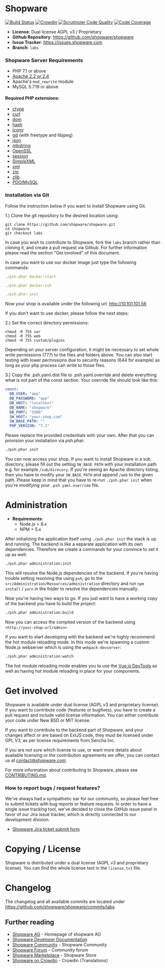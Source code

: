 # Shopware

[![Build Status](https://travis-ci.org/shopware/shopware.svg?branch=labs)](https://travis-ci.org/shopware/shopware)
[![Crowdin](https://d322cqt584bo4o.cloudfront.net/shopware/localized.svg)](https://crowdin.com/project/shopware)
[![Scrutinizer Code Quality](https://scrutinizer-ci.com/g/shopware/shopware/badges/quality-score.png?b=labs)](https://scrutinizer-ci.com/g/shopware/shopware/?branch=labs)
[![Code Coverage](https://scrutinizer-ci.com/g/shopware/shopware/badges/coverage.png?b=labs)](https://scrutinizer-ci.com/g/shopware/shopware/?branch=labs)

- **License**: Dual license AGPL v3 / Proprietary
- **Github Repository**: <https://github.com/shopware/shopware>
- **Issue Tracker**: <https://issues.shopware.com>
- **Branch**: `labs`

### Shopware Server Requirements

- PHP 7.1 or above
- [Apache 2.2 or 2.4](https://httpd.apache.org/)
- Apache's `mod_rewrite` module
- MySQL 5.7.19 or above

#### Required PHP extensions:

-   <a href="http://php.net/manual/en/book.ctype.php" target="_blank">ctype</a>
-   <a href="http://php.net/manual/en/book.curl.php" target="_blank">curl</a>
-   <a href="http://php.net/manual/en/book.dom.php" target="_blank">dom</a>
-   <a href="http://php.net/manual/en/book.hash.php" target="_blank">hash</a>
-   <a href="http://php.net/manual/en/book.iconv.php" target="_blank">iconv</a>
-   <a href="http://php.net/manual/en/book.image.php" target="_blank">gd</a> (with freetype and libjpeg)
-   <a href="http://php.net/manual/en/book.json.php" target="_blank">json</a>
-   <a href="http://php.net/manual/en/book.mbstring.php" target="_blank">mbstring</a>
-   <a href="http://php.net/manual/en/book.openssl.php" target="_blank">OpenSSL</a>
-   <a href="http://php.net/manual/en/book.session.php" target="_blank">session</a>
-   <a href="http://php.net/manual/en/book.simplexml.php" target="_blank">SimpleXML</a>
-   <a href="http://php.net/manual/en/book.xml.php" target="_blank">xml</a>
-   <a href="http://php.net/manual/en/book.zip.php" target="_blank">zip</a>
-   <a href="http://php.net/manual/en/book.zlib.php" target="_blank">zlib</a>
-   <a href="http://php.net/manual/en/ref.pdo-mysql.php" target="_blank">PDO/MySQL</a>

### Installation via Git

Follow the instruction below if you want to install Shopware using Git.

1.) Clone the git repository to the desired location using:

    git clone https://github.com/shopware/shopware.git
    cd shopware
    git checkout labs

In case you wish to contribute to Shopware, fork the `labs` branch rather than cloning it, and create a pull request via Github. For further information please read the section "Get involved" of this document.

In case you want to use our docker image just type the following commands:
```yaml
./psh.phar docker:start

./psh.phar docker:ssh

./psh.phar init
```

Now your shop is available under the following url: http://10.101.101.56

If you don't want to use docker, please follow the next steps:

2.) Set the correct directory permissions:

    chmod -R 755 var
    chmod -R 755 web
    chmod -R 755 custom/plugins

Depending on your server configuration, it might be necessary to set whole write permissions (777) to the files and folders above.
You can also start testing with lower permissions due to security reasons (644 for example) as long as your php process can write to those files.

3.) Copy the .psh.yaml.dist file to .psh.yaml.override and delete everything what is not part of the const section. Your override file should look like this:
```yaml
const:
  DB_USER: "app"
  DB_PASSWORD: "app"
  DB_HOST: "localhost"
  DB_NAME: "shopware"
  DB_PORT: "3306"
  SW_HOST: "your-shop.com"  
  SW_BASE_PATH: ""
  PHP_VERSION: "7.1"
``` 
Please replace the provided credentials with your own. After that you can provision your installation via psh.phar:
```bash
./psh.phar init
```

You can now access your shop. If you want to install Shopware in a sub directory, please fill out the setting `SW_BASE PATH` with your installation path e.g. for example `/sub/direcory`. If you're seeing an Apache directory listing, then you have to modify your `SW_BASE_PATH` and append `/web` to the given path. Please keep in mind that you have to re-run `./psh.phar init` when you're modifying your `.psh.yaml.override` file.

# Administration

- **Requirements:**
    - Node.js > 8.x
    - NPM > 5.x

After initializing the application itself using `./psh.phar init` the stack is up and running. The backend is like a separate application with its own dependencies. Therefore we create a commands for your convince to set it up as well:

```bash
./psh.phar administration:init
```

This will resolve the Node.js dependencies of the backend. If you're having trouble setting resolving the using `psh`, go to the `src/Administration/Resources/administration` directory and run `npm install` / `yarn` in the folder to resolve the dependencies manually.

Now you're having two ways to go. If you just want to have a working copy of the backend you have to build the project:

```bash
./psh.phar administration:build
```

Now you can access the complied version of the backend using `<http://your-shop-url/admin>`.

If you want to start developing with the backend we're highly recommend the hot module reloading mode. In this mode we're spawning a custom Node.js webserver which is using the `webpack-devserver`:

```bash
./psh.phar administration:watch
```

The hot module reloading mode enables you to use the [Vue.js DevTools](https://chrome.google.com/webstore/detail/vuejs-devtools/nhdogjmejiglipccpnnnanhbledajbpd) as well as having hot module reloading in place for your components.

# Get involved

Shopware is available under dual license (AGPL v3 and proprietary license). If you want to contribute code (features or bugfixes), you have to create a pull request and include valid license information. You can either contribute your code under New BSD or MIT license.

If you want to contribute to the backend part of Shopware, and your changes affect or are based on ExtJS code, they must be licensed under GPL V3, as per license requirements from Sencha Inc.

If you are not sure which license to use, or want more details about available licensing or the contribution agreements we offer, you can contact us at <contact@shopware.com>.

For more information about contributing to Shopware, please see [CONTRIBUTING.md](CONTRIBUTING.md).


### How to report bugs / request features?

We've always had a sympathetic ear for our community, so please feel free to submit tickets with bug reports or feature requests. In order to have a single issue tracking tool, we've decided to close the GitHub issue panel in favor of our Jira issue tracker, which is directly connected to our development division.

* [Shopware Jira ticket submit form](https://issues.shopware.com)

# Copying / License

Shopware is distributed under a dual license (AGPL v3 and proprietary license). You can find the whole license text in the `license.txt` file.

# Changelog

The changelog and all available commits are located under <https://github.com/shopware/shopware/commits/labs>.

## Further reading

* [Shopware AG](http://www.shopware.com) - Homepage of shopware AG
* [Shopware Developer Documentation](https://devdocs.shopware.com/)
* [Shopware Community](http://community.shopware.com/) - Shopware Community
* [Shopware Forum](http://forum.shopware.com) - Community forum
* [Shopware Marketplace](http://store.shopware.com) - Shopware Store
* [Shopware on Crowdin](https://crowdin.com/project/shopware) - Crowdin (Translations)
